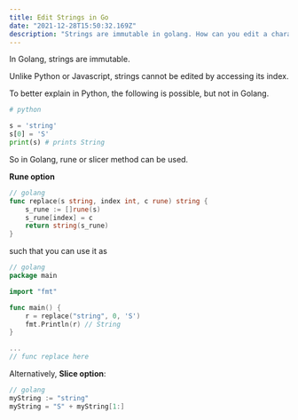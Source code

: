 ```yaml
---
title: Edit Strings in Go
date: "2021-12-28T15:50:32.169Z"
description: "Strings are immutable in golang. How can you edit a character in string?"
---
```


In Golang, strings are immutable.

Unlike Python or Javascript, strings cannot be edited by accessing its index.

To better explain in Python, the following is possible, but not in Golang.

```python
# python

s = 'string'
s[0] = 'S'
print(s) # prints String
```

So in Golang, rune or slicer method can be used.

**Rune option**

```go
// golang
func replace(s string, index int, c rune) string {
    s_rune := []rune(s)
    s_rune[index] = c
    return string(s_rune)
}
```

such that you can use it as 

```go
// golang 
package main

import "fmt"

func main() {
    r = replace("string", 0, 'S')
    fmt.Println(r) // String
}

...
// func replace here
```

Alternatively,
**Slice option**:

```go
// golang
myString := "string"
myString = "S" + myString[1:]
```